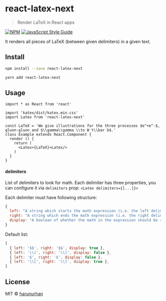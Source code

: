 # react-latex-next

> Render LaTeX in React apps

[![NPM](https://img.shields.io/npm/v/react-latex-next.svg)](https://www.npmjs.com/package/react-latex-next) [![JavaScript Style Guide](https://img.shields.io/badge/code_style-standard-brightgreen.svg)](https://standardjs.com)

It renders all pieces of LaTeX (between given delimiters) in a given text.

## Install

```bash
npm install --save react-latex-next

yarn add react-latex-next
```

## Usage

```tsx
import * as React from 'react'

import 'katex/dist/katex.min.css'
import Latex from 'react-latex-next'

const LaTeX = 'We give illustrations for the three processes $e^+e^-$, gluon-gluon and $\\gamma\\gamma \\to W t\\bar b$.'
class Example extends React.Component {
  render () {
    return (
      <Latex>{LaTeX}<Latex/>
    )
  }
}
```

#### delimiters

List of delimiters to look for math. Each delimiter has three properties, you can configure it via `delimiters` prop: `<Latex delimiters={[...]}>`

Each delimiter must have following structure:
```js
{
  left: "A string which starts the math expression (i.e. the left delimiter)"
  right: "A string which ends the math expression (i.e. the right delimiter)"
  display: "A boolean of whether the math in the expression should be rendered in display mode or not"
}
```

Default list:
```js
[
  { left: '$$', right: '$$', display: true },
  { left: '\\(', right: '\\)', display: false },
  { left: '$', right: '$', display: false },
  { left: '\\[', right: '\\]', display: true },
]
```



## License

MIT © [harunurhan](https://github.com/harunurhan)

